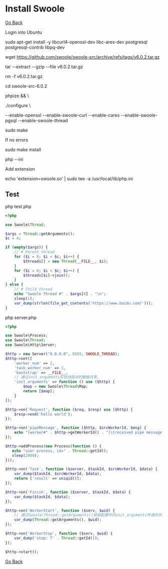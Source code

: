 # Install Swoole

[Go Back](./../README.md)

Login into Ubuntu

sudo apt-get install -y libcurl4-openssl-dev libc-ares-dev postgresql postgresql-contrib libpq-dev

wget https://github.com/swoole/swoole-src/archive/refs/tags/v6.0.2.tar.gz

tar --extract --gzip --file v6.0.2.tar.gz

rm -f v6.0.2.tar.gz

cd swoole-src-6.0.2

phpize && \

./configure \

--enable-openssl --enable-swoole-curl --enable-cares --enable-swoole-pgsql --enable-swoole-thread

sudo make

If no errors

sudo make install

php --ini

Add extension

echo 'extension=swoole.so' | sudo tee -a /usr/local/lib/php.ini

## Test

php test.php

```php
<?php

use Swoole\Thread;

$args = Thread::getArguments();
$c = 4;

if (empty($args)) {
    // # Parent thread
    for ($i = 0; $i < $c; $i++) {
        $threads[] = new Thread(__FILE__, $i);
    }
    for ($i = 0; $i < $c; $i++) {
        $threads[$i]->join();
    }
} else {
    // # Child thread
    echo "Swoole Thread #" . $args[0] . "\n";
    sleep(1);
    var_dump(strlen(file_get_contents('https://www.baidu.com/')));
}

```


php server.php

```php
<?php

use Swoole\Process;
use Swoole\Thread;
use Swoole\Http\Server;

$http = new Server("0.0.0.0", 9503, SWOOLE_THREAD);
$http->set([
    'worker_num' => 2,
    'task_worker_num' => 3,
    'bootstrap' => __FILE__,
    // 通过init_arguments实现线程间的数据共享。
    'init_arguments' => function () use ($http) {
        $map = new Swoole\Thread\Map;
        return [$map];
    }
]);

$http->on('Request', function ($req, $resp) use ($http) {
    $resp->end('hello world');
});

$http->on('pipeMessage', function ($http, $srcWorkerId, $msg) {
    echo "[worker#" . $http->getWorkerId() . "]\treceived pipe message[$msg] from " . $srcWorkerId . "\n";
});

$http->addProcess(new Process(function () {
   echo "user process, id=" . Thread::getId();
   sleep(2000);
}));

$http->on('Task', function ($server, $taskId, $srcWorkerId, $data) {
    var_dump($taskId, $srcWorkerId, $data);
    return ['result' => uniqid()];
});

$http->on('Finish', function ($server, $taskId, $data) {
    var_dump($taskId, $data);
});

$http->on('WorkerStart', function ($serv, $wid) {
    // 通过Swoole\Thread::getArguments()获取配置中的init_arguments传递的共享数据
    var_dump(Thread::getArguments(), $wid);
});

$http->on('WorkerStop', function ($serv, $wid) {
    var_dump('stop: T' . Thread::getId());
});

$http->start();
```

[Go Back](./../README.md)